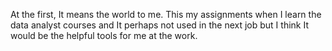 At the first, It means the world to me. This my assignments when I learn the data analyst courses and It perhaps not used in the next job but I think It would be the helpful tools for me at the work.
